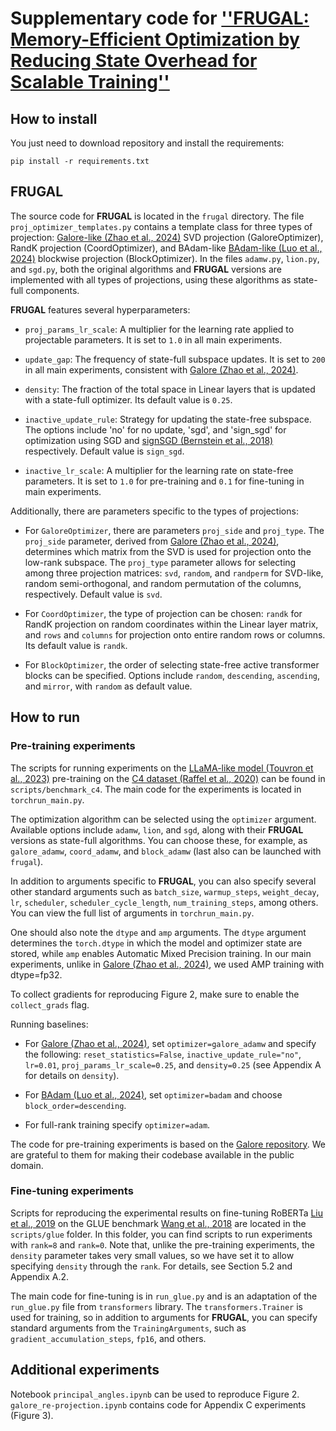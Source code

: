 # Supplementary code for [''FRUGAL: Memory-Efficient Optimization by Reducing State Overhead for Scalable Training''](https://arxiv.org/abs/2411.07837)

## How to install

You just need to download repository and install the requirements:

```
pip install -r requirements.txt
```

## FRUGAL

The source code for **FRUGAL** is located in the `frugal` directory. The file `proj_optimizer_templates.py` contains a template class for three types of projection: [Galore-like (Zhao et al., 2024)](https://arxiv.org/abs/2403.03507) SVD projection (GaloreOptimizer), RandK projection (CoordOptimizer), and BAdam-like [BAdam-like (Luo et al., 2024)](https://arxiv.org/abs/2404.02827) blockwise projection (BlockOptimizer). In the files `adamw.py`, `lion.py`, and `sgd.py`, both the original algorithms and **FRUGAL** versions are implemented with all types of projections, using these algorithms as state-full components.

**FRUGAL** features several hyperparameters:

- `proj_params_lr_scale`: A multiplier for the learning rate applied to projectable parameters. It is set to `1.0` in all main experiments.

- `update_gap`: The frequency of state-full subspace updates. It is set to `200` in all main experiments, consistent with [Galore (Zhao et al., 2024)](https://arxiv.org/abs/2403.03507).

- `density`: The fraction of the total space in Linear layers that is updated with a state-full optimizer. Its default value is `0.25`.

- `inactive_update_rule`: Strategy for updating the state-free subspace. The options include 'no' for no update, 'sgd', and 'sign_sgd' for optimization using SGD and [signSGD (Bernstein et al., 2018)](https://arxiv.org/abs/1802.04434) respectively. Default value is `sign_sgd`.

- `inactive_lr_scale`: A multiplier for the learning rate on state-free parameters. It is set to `1.0` for pre-training and `0.1` for fine-tuning in main experiments.

Additionally, there are parameters specific to the types of projections:

- For `GaloreOptimizer`, there are parameters `proj_side` and `proj_type`. The `proj_side` parameter, derived from [Galore (Zhao et al., 2024)](https://arxiv.org/abs/2403.03507), determines which matrix from the SVD is used for projection onto the low-rank subspace. The `proj_type` parameter allows for selecting among three projection matrices: `svd`, `random`, and `randperm` for SVD-like, random semi-orthogonal, and random permutation of the columns, respectively. Default value is `svd`.

- For `CoordOptimizer`, the type of projection can be chosen: `randk` for RandK projection on random coordinates within the Linear layer matrix, and `rows` and `columns` for projection onto entire random rows or columns. Its default value is `randk`.

- For `BlockOptimizer`, the order of selecting state-free active transformer blocks can be specified. Options include `random`, `descending`, `ascending`, and `mirror`, with `random` as default value.


## How to run

### Pre-training experiments

The scripts for running experiments on the [LLaMA-like model (Touvron et al., 2023)](https://arxiv.org/abs/2302.13971) pre-training  on the [C4 dataset (Raffel et al., 2020)](https://arxiv.org/abs/1910.10683) can be found in `scripts/benchmark_c4`. The main code for the experiments is located in `torchrun_main.py`. 

The optimization algorithm can be selected using the `optimizer` argument. Available options include `adamw`, `lion`, and `sgd`, along with their **FRUGAL** versions as state-full algorithms. You can choose these, for example, as `galore_adamw`, `coord_adamw`, and `block_adamw` (last also can be launched with `frugal`).

In addition to arguments specific to **FRUGAL**, you can also specify several other standard arguments such as `batch_size`, `warmup_steps`, `weight_decay`, `lr`, `scheduler`, `scheduler_cycle_length`, `num_training_steps`, among others. You can view the full list of arguments in `torchrun_main.py`.

One should also note the `dtype` and `amp` arguments. The `dtype` argument determines the `torch.dtype` in which the model and optimizer state are stored, while `amp` enables Automatic Mixed Precision training. In our main experiments, unlike in [Galore (Zhao et al., 2024)](https://arxiv.org/abs/2403.03507), we used AMP training with dtype=fp32.

To collect gradients for reproducing Figure 2, make sure to enable the `collect_grads` flag.

Running baselines:

- For [Galore (Zhao et al., 2024)](https://arxiv.org/abs/2403.03507), set `optimizer=galore_adamw` and specify the following: `reset_statistics=False`, `inactive_update_rule="no"`, `lr=0.01`, `proj_params_lr_scale=0.25`, and `density=0.25` (see Appendix A for details on `density`).

- For [BAdam (Luo et al., 2024)](https://arxiv.org/abs/2404.02827), set `optimizer=badam` and choose `block_order=descending`.

- For full-rank training specify `optimizer=adam`.

The code for pre-training experiments is based on the [Galore repository](https://github.com/jiaweizzhao/GaLore/). We are grateful to them for making their codebase available in the public domain.

### Fine-tuning experiments

Scripts for reproducing the experimental results on fine-tuning RoBERTa [Liu et al., 2019](https://arxiv.org/abs/1907.11692) on the GLUE benchmark [Wang et al., 2018](https://arxiv.org/abs/1804.07461) are located in the `scripts/glue` folder. In this folder, you can find scripts to run experiments with `rank=8` and `rank=0`. Note that, unlike the pre-training experiments, the `density` parameter takes very small values, so we have set it to allow specifying `density` through the `rank`. For details, see Section 5.2 and Appendix A.2.

The main code for fine-tuning is in `run_glue.py` and is an adaptation of the `run_glue.py` file from `transformers` library. The `transformers.Trainer` is used for training, so in addition to arguments for **FRUGAL**, you can specify standard arguments from the `TrainingArguments`, such as `gradient_accumulation_steps`, `fp16`, and others.

## Additional experiments

Notebook `principal_angles.ipynb` can be used to reproduce Figure 2. `galore_re-projection.ipynb` contains code for Appendix C experiments (Figure 3).
